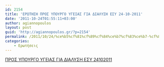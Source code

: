 ```yaml
---
id: 2154
title: 'ΕΡΩΤΗΣΗ ΠΡΟΣ ΥΠΟΥΡΓΟ ΥΓΕΙΑΣ ΓΙΑ ΔΙΑΛΥΣΗ ΕΣΥ 24-10-2011'
date: '2011-10-24T01:55:11+03:00'
author: agiannopoulos
layout: post
guid: 'http://agiannopoulos.gr/?p=2154'
permalink: /2011/10/24/%ce%b5%cf%81%cf%89%cf%84%ce%b7%cf%83%ce%b7-%cf%80%cf%81%ce%bf%cf%83-%cf%85%cf%80%ce%bf%cf%85%cf%81%ce%b3%ce%bf-%cf%85%ce%b3%ce%b5%ce%b9%ce%b1%cf%83-%ce%b3%ce%b9%ce%b1-%ce%b4%ce%b9%ce%b1%ce%bb%cf%85/
categories:
    - Ερωτήσεις
---
```


[ΠΡΟΣ ΥΠΟΥΡΓΟ ΥΓΕΙΑΣ ΓΙΑ ΔΙΑΛΥΣΗ ΕΣΥ 24102011](http://agiannopoulos.gr/2011/10/24/%ce%b5%cf%81%cf%89%cf%84%ce%b7%cf%83%ce%b7-%cf%80%cf%81%ce%bf%cf%83-%cf%85%cf%80%ce%bf%cf%85%cf%81%ce%b3%ce%bf-%cf%85%ce%b3%ce%b5%ce%b9%ce%b1%cf%83-%ce%b3%ce%b9%ce%b1-%ce%b4%ce%b9%ce%b1%ce%bb%cf%85/%cf%80%cf%81%ce%bf%cf%83-%cf%85%cf%80%ce%bf%cf%85%cf%81%ce%b3%ce%bf-%cf%85%ce%b3%ce%b5%ce%b9%ce%b1%cf%83-%ce%b3%ce%b9%ce%b1-%ce%b4%ce%b9%ce%b1%ce%bb%cf%85%cf%83%ce%b7-%ce%b5%cf%83%cf%85-24102011/)